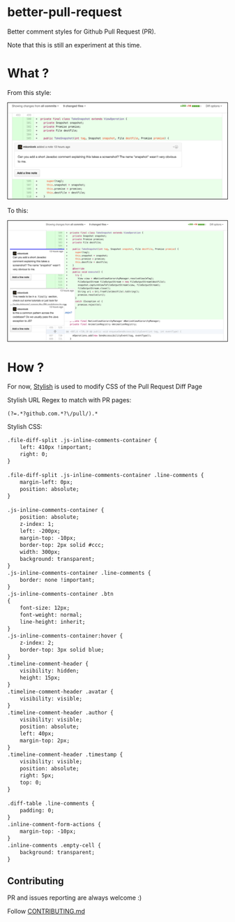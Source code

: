 # better-pull-request

Better comment styles for Github Pull Request (PR).

Note that this is still an experiment at this time. 

# What ?

From this style:

<img src="https://github.com/ngduc/better-pull-request/blob/master/docs/assets/demo-before.png" border="1">

To this:

<img src="https://github.com/ngduc/better-pull-request/blob/master/docs/assets/demo-after.png" border="1">

# How ?

For now, [Stylish](https://chrome.google.com/webstore/detail/stylish/fjnbnpbmkenffdnngjfgmeleoegfcffe?hl=en) is used to modify CSS of the Pull Request Diff Page

Stylish URL Regex to match with PR pages:

```
(?=.*?github.com.*?\/pull/).*
```

Stylish CSS:

```
.file-diff-split .js-inline-comments-container {
    left: 410px !important;
    right: 0;
}

.file-diff-split .js-inline-comments-container .line-comments {
	margin-left: 0px;
	position: absolute;
}

.js-inline-comments-container {
    position: absolute;
    z-index: 1;
    left: -200px;
    margin-top: -10px;
    border-top: 2px solid #ccc;
    width: 300px;
    background: transparent;
}
.js-inline-comments-container .line-comments {
    border: none !important;
}
.js-inline-comments-container .btn
{
    font-size: 12px;
    font-weight: normal;
    line-height: inherit;
}
.js-inline-comments-container:hover {
    z-index: 2;
    border-top: 3px solid blue;
}
.timeline-comment-header {
    visibility: hidden;
    height: 15px;
}
.timeline-comment-header .avatar {
    visibility: visible;
}
.timeline-comment-header .author {
    visibility: visible;
    position: absolute;
    left: 40px;
    margin-top: 2px;
}
.timeline-comment-header .timestamp {
	visibility: visible;
    position: absolute;
    right: 5px;
    top: 0;
}

.diff-table .line-comments {
    padding: 0;
}
.inline-comment-form-actions {
    margin-top: -10px;
}
.inline-comments .empty-cell {
    background: transparent;
}
```

## Contributing

PR and issues reporting are always welcome :)

Follow [CONTRIBUTING.md](CONTRIBUTING.md)
